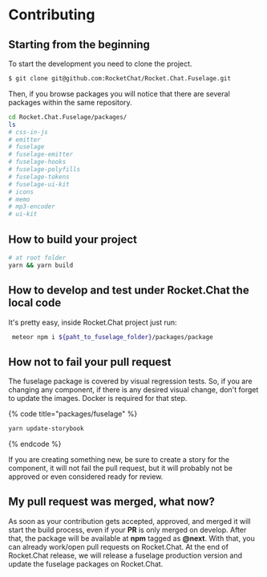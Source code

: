 # Contributing

## Starting from the beginning

To start the development you need to clone the project.

```bash
$ git clone git@github.com:RocketChat/Rocket.Chat.Fuselage.git
```

Then, if you browse packages you will notice that there are several packages within the same repository.

```bash
cd Rocket.Chat.Fuselage/packages/
ls
# css-in-js          
# emitter
# fuselage
# fuselage-emitter
# fuselage-hooks
# fuselage-polyfills
# fuselage-tokens
# fuselage-ui-kit
# icons
# memo
# mp3-encoder
# ui-kit
```

## How to build your project

```bash
# at root folder
yarn && yarn build
```

## How to develop and test under Rocket.Chat the local code

It's pretty easy, inside Rocket.Chat project just run:

```bash
 meteor npm i ${paht_to_fuselage_folder}/packages/package
```

## How not to fail your pull request

The fuselage package is covered by visual regression tests. So, if you are changing any component, if there is any desired visual change, don't forget to update the images. Docker is required for that step.

{% code title="packages/fuselage" %}
```bash
yarn update-storybook
```
{% endcode %}

If you are creating something new, be sure to create a story for the component, it will not fail the pull request, but it will probably not be approved or even considered ready for review.

## My pull request was merged, what now?

As soon as your contribution gets accepted, approved, and merged it will start the build process, even if your **PR** is only merged on develop. After that, the package will be available at **npm** tagged as **@next**. With that, you can already work/open pull requests on Rocket.Chat. At the end of Rocket.Chat release, we will release a fuselage production version and update the fuselage packages on Rocket.Chat.
